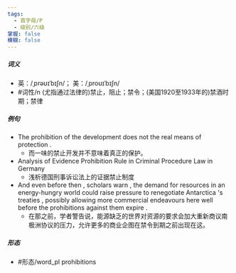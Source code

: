```yaml
---
tags:
  - 首字母/P
  - 级别/六级
掌握: false
模糊: false
---
```

##### 词义
- 英：/ˌprəʊɪˈbɪʃn/； 美：/ˌproʊɪˈbɪʃn/
- #词性/n  (尤指通过法律的)禁止，阻止；禁令；(美国1920至1933年的)禁酒时期；禁律
##### 例句
- The prohibition of the development does not the real means of protection .
	- 而一味的禁止开发并不意味着真正的保护。
- Analysis of Evidence Prohibition Rule in Criminal Procedure Law in Germany
	- 浅析德国刑事诉讼法上的证据禁止制度
- And even before then , scholars warn , the demand for resources in an energy-hungry world could raise pressure to renegotiate Antarctica 's treaties , possibly allowing more commercial endeavours here well before the prohibitions against them expire .
	- 在那之前，学者警告说，能源缺乏的世界对资源的要求会加大重新商议南极洲协议的压力，允许更多的商业企图在禁令到期之前出现在这。
##### 形态
- #形态/word_pl prohibitions
